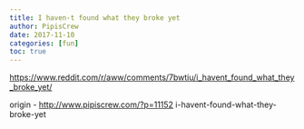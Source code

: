 ```yaml
---
title: I haven-t found what they broke yet
author: PipisCrew
date: 2017-11-10
categories: [fun]
toc: true
---
```


https://www.reddit.com/r/aww/comments/7bwtiu/i_havent_found_what_they_broke_yet/

origin - http://www.pipiscrew.com/?p=11152 i-havent-found-what-they-broke-yet